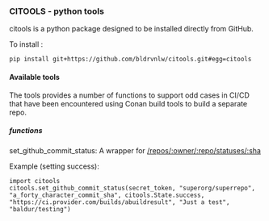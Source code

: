 ### CITOOLS - python tools

citools is a python package designed to be installed directly from GitHub.

To install :

```
pip install git+https://github.com/bldrvnlw/citools.git#egg=citools
```

#### Available tools

The tools provides a number of functions to support odd cases in CI/CD that have been encountered using Conan build tools to build a separate repo.

##### functions

set_github_commit_status: A wrapper for [/repos/:owner/:repo/statuses/:sha](https://developer.github.com/v3/repos/statuses/)

Example (setting success):
```
import citools
citools.set_github_commit_status(secret_token, "superorg/superrepo", "a_forty_character_commit_sha", citools.State.success, "https://ci.provider.com/builds/abuildresult", "Just a test", "baldur/testing")
```

